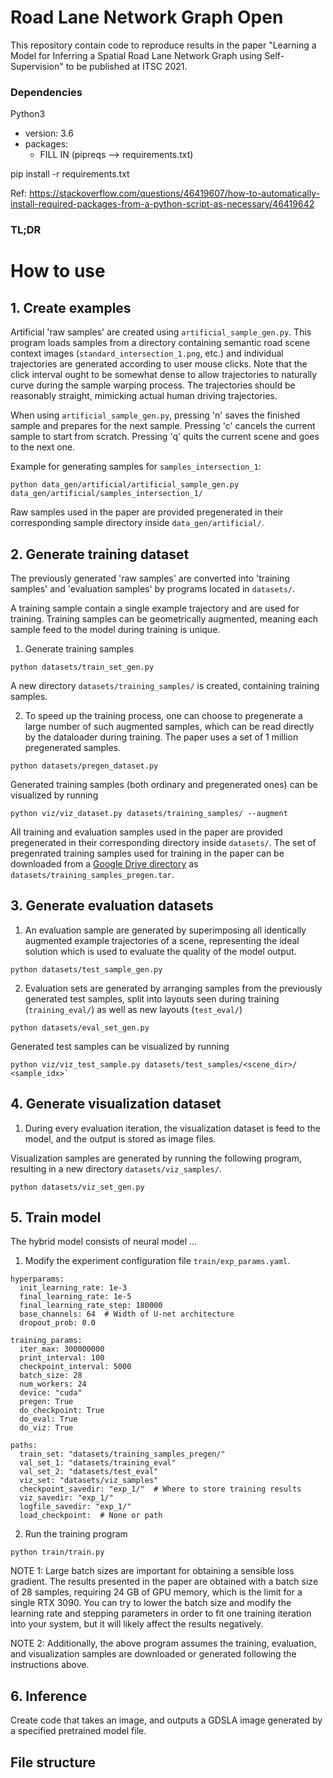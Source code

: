 # Road Lane Network Graph Open
This repository contain code to reproduce results in the paper "Learning a Model for Inferring a Spatial Road Lane Network Graph using Self-Supervision" to be published at ITSC 2021.

### Dependencies
Python3
  - version: 3.6
  - packages:
    - FILL IN (pipreqs --> requirements.txt)

pip install -r requirements.txt

Ref:  https://stackoverflow.com/questions/46419607/how-to-automatically-install-required-packages-from-a-python-script-as-necessary/46419642

### TL;DR

# How to use

## 1. Create examples

Artificial 'raw samples' are created using `artificial_sample_gen.py`. This program loads samples from a directory containing semantic road scene context images (`standard_intersection_1.png`, etc.) and individual trajectories are generated according to user mouse clicks. Note that the click interval ought to be somewhat dense to allow trajectories to naturally curve during the sample warping process. The trajectories should be reasonably straight, mimicking actual human driving trajectories.

When using `artificial_sample_gen.py`, pressing 'n' saves the finished sample and prepares for the next sample. Pressing 'c' cancels the current sample to start from scratch. Pressing 'q' quits the current scene and goes to the next one. 

Example for generating samples for `samples_intersection_1`:
```
python data_gen/artificial/artificial_sample_gen.py data_gen/artificial/samples_intersection_1/
```

Raw samples used in the paper are provided pregenerated in their corresponding sample directory inside `data_gen/artificial/`.

## 2. Generate training dataset

The previously generated 'raw samples' are converted into 'training samples' and 'evaluation samples' by programs located in `datasets/`.

A training sample contain a single example trajectory and are used for training. Training samples can be geometrically augmented, meaning each sample feed to the model during training is unique.

1. Generate training samples

```
python datasets/train_set_gen.py 
```
A new directory `datasets/training_samples/` is created, containing training samples.

2. To speed up the training process, one can choose to pregenerate a large number of such augmented samples, which can be read directly by the dataloader during training. The paper uses a set of 1 million pregenerated samples.

```
python datasets/pregen_dataset.py 
```

Generated training samples (both ordinary and pregenerated ones) can be visualized by running
```
python viz/viz_dataset.py datasets/training_samples/ --augment
```

All training and evaluation samples used in the paper are provided pregenerated in their corresponding directory inside `datasets/`. The set of pregenrated training samples used for training in the paper can be downloaded from a [Google Drive directory](https://drive.google.com/drive/folders/1SnScGkU1x_yXnkWH1fGBatjK6zSGC9pG?usp=sharing) as `datasets/training_samples_pregen.tar`.

## 3. Generate evaluation datasets

1. An evaluation sample are generated by superimposing all identically augmented example trajectories of a scene, representing the ideal solution which is used to evaluate the quality of the model output.

```
python datasets/test_sample_gen.py
```

2. Evaluation sets are generated by arranging samples from the previously generated test samples, split into layouts seen during training (`training_eval/`) as well as new layouts (`test_eval/`)

```
python datasets/eval_set_gen.py
```

Generated test samples can be visualized by running
```
python viz/viz_test_sample.py datasets/test_samples/<scene_dir>/ <sample_idx>`
```

## 4. Generate visualization dataset

1. During every evaluation iteration, the visualization dataset is feed to the model, and the output is stored as image files.

Visualization samples are generated by running the following program, resulting in a new directory `datasets/viz_samples/`.
```
python datasets/viz_set_gen.py
```

## 5. Train model

The hybrid model consists of neural model ...

1. Modify the experiment configuration file `train/exp_params.yaml`.
```
hyperparams:
  init_learning_rate: 1e-3
  final_learning_rate: 1e-5
  final_learning_rate_step: 180000
  base_channels: 64  # Width of U-net architecture
  dropout_prob: 0.0

training_params:
  iter_max: 300000000
  print_interval: 100
  checkpoint_interval: 5000
  batch_size: 28
  num_workers: 24
  device: "cuda"
  pregen: True
  do_checkpoint: True
  do_eval: True
  do_viz: True

paths:
  train_set: "datasets/training_samples_pregen/"
  val_set_1: "datasets/training_eval"
  val_set_2: "datasets/test_eval"
  viz_set: "datasets/viz_samples"
  checkpoint_savedir: "exp_1/"  # Where to store training results
  viz_savedir: "exp_1/"
  logfile_savedir: "exp_1/"
  load_checkpoint:  # None or path
```

2. Run the training program
```
python train/train.py
```

NOTE 1: Large batch sizes are important for obtaining a sensible loss gradient. The results presented in the paper are obtained with a batch size of 28 samples, requiring 24 GB of GPU memory, which is the limit for a single RTX 3090. You can try to lower the batch size and modify the learning rate and stepping parameters in order to fit one training iteration into your system, but it will likely affect the results negatively.

NOTE 2: Additionally, the above program assumes the training, evaluation, and visualization samples are downloaded or generated following the instructions above.

## 6. Inference

Create code that takes an image, and outputs a GDSLA image generated by a specified pretrained model file.

## File structure

